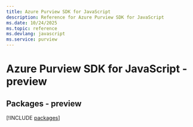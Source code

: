 ```yaml
---
title: Azure Purview SDK for JavaScript
description: Reference for Azure Purview SDK for JavaScript
ms.date: 10/24/2025
ms.topic: reference
ms.devlang: javascript
ms.service: purview
---
```

# Azure Purview SDK for JavaScript - preview
## Packages - preview
[!INCLUDE [packages](purview-index.md)]
